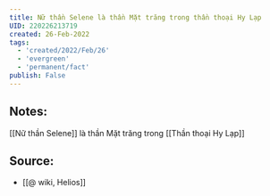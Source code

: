 ```yaml
---
title: Nữ thần Selene là thần Mặt trăng trong thần thoại Hy Lạp
UID: 220226213719
created: 26-Feb-2022
tags:
  - 'created/2022/Feb/26'
  - 'evergreen'
  - 'permanent/fact'
publish: False
---
```

## Notes:
[[Nữ thần Selene]] là thần Mặt trăng trong [[Thần thoại Hy Lạp]]

## Source:
- [[@ wiki, Helios]]





